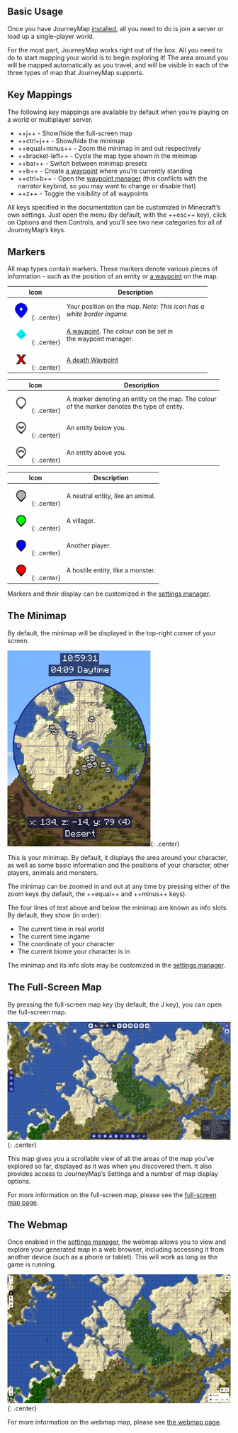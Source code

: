 ## **Basic Usage**

Once you have JourneyMap [installed](installing.md), all you need to do is join a server or load up a single-player world.

For the most part, JourneyMap works right out of the box. All you need to do to start mapping your world is to begin exploring it! The area around you will be mapped automatically as you travel, and will be visible in each of the three types of map that JourneyMap supports.

## **Key Mappings**

The following key mappings are available by default when you’re playing on a world or multiplayer server.

- ++j++ - Show/hide the full-screen map
- ++ctrl+j++ - Show/hide the minimap
- ++equal+minus++ - Zoom the minimap in and out respectively
- ++bracket-left++ - Cycle the map type shown in the minimap
- ++bar++ - Switch between minimap presets
- ++b++ - Create [a waypoint](waypoints.md) where you’re currently standing
- ++ctrl+b++ - Open the [waypoint manager](waypoints.md) (this conflicts with the narrator keybind, so you may want to change or disable that)
- ++z++ - Toggle the visibility of all waypoints

All keys specified in the documentation can be customized in Minecraft’s own settings. Just open the menu (by default, with the ++esc++ key), click on Options and then Controls, and you’ll see two new categories for all of JourneyMap’s keys.

## **Markers**

All map types contain markers. These markers denote various pieces of information - such as the position of an entity or [a waypoint](waypoints.md) on the map.

| Icon | Description |
| ----------- | ------------------------------------ |
| ![Marker-Player](../img/markers/marker-player.png){: .center} | Your position on the map. *Note: This icon has a <br>white border ingame.* |
| ![Waypoint](../img/markers/waypoint.png){: .center} | [A waypoint](waypoints.md). The colour can be set in <br>the waypoint manager. |
| ![Waypoint](../img/markers/waypoint-death.png){: .center} | [A death Waypoint](waypoints.md) |

| Icon | Description |
| ----------- | ------------------------------------ |
| ![Marker-White](../img/markers/marker-white.png){: .center} | A marker denoting an entity on the map. The colour <br>of the marker denotes the type of entity. |
| ![Marker-White-Down](../img/markers/marker-white-down.png){: .center} | An entity below you. |
| ![Marker-White-Up](../img/markers/marker-white-up.png){: .center} | An entity above you. |

| Icon | Description |
| ----------- | ------------------------------------ |
| ![Marker-Grey](../img/markers/marker-grey.png){: .center} | A neutral entity, like an animal. |
| ![Marker-Green](../img/markers/marker-green.png){: .center} | A villager. |
| ![Marker-Blue](../img/markers/marker-blue.png){: .center} | Another player. |
| ![Marker-Red](../img/markers/marker-red.png){: .center} | A hostile entity, like a monster. |

Markers and their display can be customized in the [settings manager](settings.md#waypoint-settings).

## **The Minimap**

By default, the minimap will be displayed in the top-right corner of your screen.

![Minimap](../img/minimap.png){: .center}

This is your minimap. By default, it displays the area around your character, as well as some basic information and the positions of your character, other players, animals and monsters.

The minimap can be zoomed in and out at any time by pressing either of the zoom keys (by default, the ++equal++ and ++minus++ keys).

The four lines of text above and below the minimap are known as info slots. By default, they show (in order):

- The current time in real world
- The current time ingame
- The coordinate of your character
- The current biome your character is in

The minimap and its info slots may be customized in the [settings manager](settings.md#minimap-settings).

## **The Full-Screen Map**

By pressing the full-screen map key (by default, the J key), you can open the full-screen map.

![Full-Screen-Map](../img/full-screen.png){: .center}

This map gives you a scrollable view of all the areas of the map you’ve explored so far, displayed as it was when you discovered them. It also provides access to JourneyMap’s Settings and a number of map display options.

For more information on the full-screen map, please see the [full-screen map page](full-screen-map.md).

## **The Webmap**

Once enabled in the [settings manager](settings.md), the webmap allows you to view and explore your generated map in a web browser, including accessing it from another device (such as a phone or tablet). This will work as long as the game is running.

![Webmap](../img/webmap.png){: .center}

For more information on the webmap map, please see [the webmap page](settings.md#webmap-settings).
